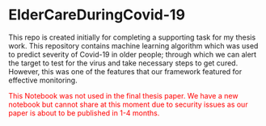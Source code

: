 # ElderCareDuringCovid-19
This repo is created initially for completing a supporting task for my thesis work. This repository contains machine learning algorithm which was used to predict severity of Covid-19 in older people; through which we can alert the target to test for the virus and take necessary steps to get cured. However, this was one of the features that our framework featured for effective monitoring.

<font color='red'>This Notebook was not used in the final thesis paper. We have a new notebook but cannot share at this moment due to security issues as our paper is about to be published in 1-4 months.</font>
